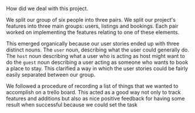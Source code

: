 How did we deal with this project.

We split our group of six people into three pairs. We split our project's features into three main groups: users, listings and bookings. Each pair worked on implementing the features relating to one of these elements.

This emerged organically because our user stories ended up with three distinct nouns. The `user` noun, describing what the user could generally do. The `host` noun describing what a user who is acting as host might want to do the `guest` noun describing a user acting as someone who wants to book a place to stay. This clarified a way in which the user stories could be fairly easily separated between our group.

We followed a procedure of recording a list of things that we wanted to accomplish on a trello board. This acted as a good way not only to track features and additions but also as nice positive feedback for having some result when successful because we could set the task
<!--stackedit_data:
eyJoaXN0b3J5IjpbLTYzMjMzOTE4NywtMjc3MjIxNDcwLC00OT
Q1NzYzMjhdfQ==
-->